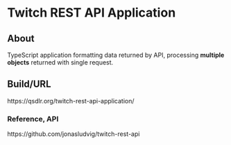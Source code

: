 <h1>Twitch REST API Application</h1>

<h2>About</h2>
TypeScript application formatting data returned by API, processing <b>multiple objects</b> returned with single request.

<h2>Build/URL</h2>
https://qsdlr.org/twitch-rest-api-application/

<h3>Reference, API</h3>
https://github.com/jonasludvig/twitch-rest-api
